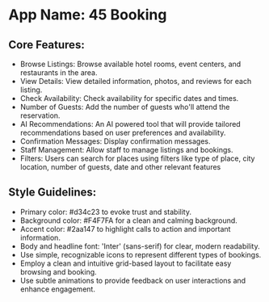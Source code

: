 # **App Name**: 45 Booking

## Core Features:

- Browse Listings: Browse available hotel rooms, event centers, and restaurants in the area.
- View Details: View detailed information, photos, and reviews for each listing.
- Check Availability: Check availability for specific dates and times.
- Number of Guests: Add the number of guests who'll attend the reservation.
- AI Recommendations: An AI powered tool that will provide tailored recommendations based on user preferences and availability.
- Confirmation Messages: Display confirmation messages.
- Staff Management: Allow staff to manage listings and bookings.
- Filters: Users can search for places using filters like type of place, city location, number of guests, date and other relevant features

## Style Guidelines:

- Primary color: #d34c23 to evoke trust and stability.
- Background color: #F4F7FA for a clean and calming background.
- Accent color: #2aa147 to highlight calls to action and important information.
- Body and headline font: 'Inter' (sans-serif) for clear, modern readability.
- Use simple, recognizable icons to represent different types of bookings.
- Employ a clean and intuitive grid-based layout to facilitate easy browsing and booking.
- Use subtle animations to provide feedback on user interactions and enhance engagement.